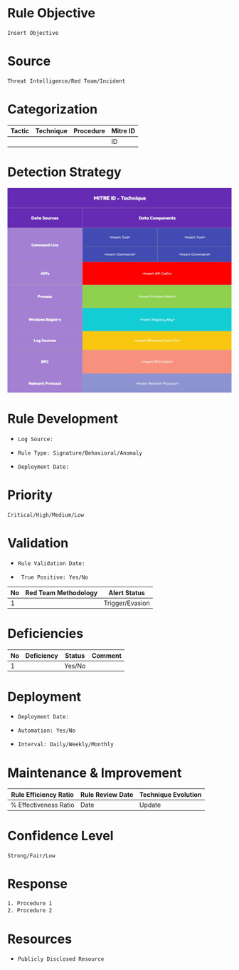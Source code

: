 # Rule Objective
    Insert Objective
# Source
    Threat Intelligence/Red Team/Incident
# Categorization
| Tactic      | Technique   | Procedure  |  Mitre ID  |
| ----------- | ----------- | -----------|  ----------|
|             |             |            |     ID     |
# Detection Strategy
![Technique Abstract](https://github.com/netbiosX/iPurpleTeam/blob/main/Detection-Engineering/Images/Technique%20Abstract.jpg)
# Rule Development
*     Log Source:
*     Rule Type: Signature/Behavioral/Anomaly
*     Deployment Date:
# Priority
    Critical/High/Medium/Low
# Validation
*     Rule Validation Date:
*      True Positive: Yes/No
| No          | Red Team Methodology  | Alert Status       
| ----------- | --------------------- | ---------------- |
| 1           |                       | Trigger/Evasion  |

# Deficiencies
| No          | Deficiency  | Status     |  Comment   |
| ----------- | ----------- | -----------|  ----------|
| 1           |             | Yes/No     |            |
# Deployment
*     Deployment Date:
*     Automation: Yes/No
*     Interval: Daily/Weekly/Monthly
# Maintenance & Improvement
| Rule Efficiency Ratio  | Rule Review Date   | Technique Evolution  |
| ---------------------- | ------------------ | -------------------- | 
| % Effectiveness Ratio  | Date               | Update               |
# Confidence Level
    Strong/Fair/Low
# Response
    1. Procedure 1
    2. Procedure 2
# Resources
*     Publicly Disclosed Resource

